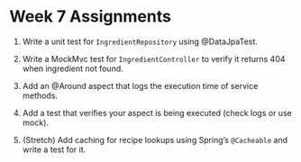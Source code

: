 # Week 7 Assignments

1) Write a unit test for `IngredientRepository` using @DataJpaTest.  

2) Write a MockMvc test for `IngredientController` to verify it returns 404 when ingredient not found.  

3) Add an @Around aspect that logs the execution time of service methods.  

4) Add a test that verifies your aspect is being executed (check logs or use mock).  

5) (Stretch) Add caching for recipe lookups using Spring’s `@Cacheable` and write a test for it.
